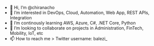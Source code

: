 - 👋 Hi, I’m @chiranacho
- 👀 I’m interested in DevOps, Cloud, Automation, Web App, REST APIs, Integration
- 🌱 I’m continously learning AWS, Azure, C#, .NET Core, Python
- 💞️ I’m looking to collaborate on projects in Administration, FinTech, Mobility, IoT, etc
- 📫 How to reach me > Twitter username: balezi_

<!---
chiranacho/chiranacho is a ✨ special ✨ repository because its `README.md` (this file) appears on your GitHub profile.
You can click the Preview link to take a look at your changes.
--->
